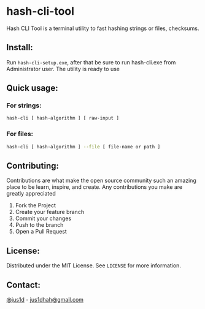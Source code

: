 # hash-cli-tool

Hash CLI Tool is a terminal utility to fast hashing strings or files, checksums. 

## Install:
Run `hash-cli-setup.exe`, after that be sure to run hash-cli.exe from Administrator user.
The utility is ready to use

## Quick usage:
### For strings:
```bash
hash-cli [ hash-algorithm ] [ raw-input ]
```
### For files:
```bash
hash-cli [ hash-algorithm ] --file [ file-name or path ]
```

## Contributing:
Contributions are what make the open source community such an amazing place to be learn, inspire, and create. Any contributions you make are greatly appreciated
1. Fork the Project
2. Create your feature branch
3. Commit your changes
4. Push to the branch
5. Open a Pull Request

## License:
Distributed under the MIT License. See `LICENSE` for more information.

## Contact:
[@jus1d](https://twitter.com/thejus1d) - jus1dhah@gmail.com
